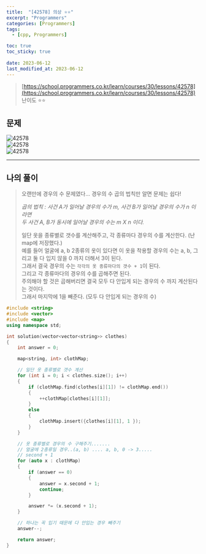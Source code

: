 ```yaml
---
title:  "[42578] 의상 ⭐⭐"
excerpt: "Programmers"
categories: [Programmers]
tags:
  - [cpp, Programmers]

toc: true
toc_sticky: true
 
date: 2023-06-12
last_modified_at: 2023-06-12
---
```


> [https://school.programmers.co.kr/learn/courses/30/lessons/42578](https://school.programmers.co.kr/learn/courses/30/lessons/42578)  
> 난이도 ⭐⭐

## 문제

![42578](https://drive.google.com/uc?export=view&id=1SnMbGZ12cCl5PUKMwdRdUkUXNWfxtvRo)  
![42578](https://drive.google.com/uc?export=view&id=1hf0YKijCvOGewXHegWRDI8OLMMsY1yrZ)  
![42578](https://drive.google.com/uc?export=view&id=1d1m38cloeosB4a1u6bk0G19sD5WK6JvU)  

***

## 나의 풀이
  
> 오랜만에 경우의 수 문제였다... 경우의 수 곱의 법칙만 알면 문제는 쉽다!  
>   
> _곱의 법칙 : 사건 A가 일어날 경우의 수가 m, 사건 B가 일어날 경우의 수가 n 이라면_  
> _두 사건 A, B가 동시에 일어날 경우의 수는 m X n 이다._  
>
> 일단 옷을 종류별로 갯수를 계산해주고, 각 종류마다 경우의 수를 계산한다. (난 map에 저장했다.)  
> 예를 들어 얼굴에 a, b 2종류의 옷이 있다면 이 옷을 착용할 경우의 수는 a, b, 그리고 둘 다 입지 않을 0 까지 더해서 3이 된다.  
> 그래서 결국 경우의 수는 `각각의 옷 종류마다의 갯수 + 1`이 된다.  
> 그리고 각 종류마다의 경우의 수를 곱해주면 된다.  
> 주의해야 할 것은 곱해버리면 결국 모두 다 안입게 되는 경우의 수 까지 계산된다는 것이다.  
> 그래서 마지막에 1을 빼준다. (모두 다 안입게 되는 경우의 수)  

```cpp
#include <string>
#include <vector>
#include <map>
using namespace std;

int solution(vector<vector<string>> clothes)
{
    int answer = 0;

    map<string, int> clothMap;

    // 일단 옷 종류별로 갯수 계산
    for (int i = 0; i < clothes.size(); i++)
    {
        if (clothMap.find(clothes[i][1]) != clothMap.end())
        {
            ++clothMap[clothes[i][1]];
        }
        else
        {
            clothMap.insert({clothes[i][1], 1 });
        }
    }

    // 옷 종류별로 경우의 수 구해주기.......
    // 얼굴에 2종류일 경우..(a, b) .... a, b, 0 -> 3.....
    // second + 1
    for (auto x : clothMap)
    {
        if (answer == 0)
        {
            answer = x.second + 1;
            continue;
        }

        answer *= (x.second + 1);
    }

    // 하나는 꼭 입기 때문에 다 안입는 경우 빼주기
    answer--;

    return answer;
}
```